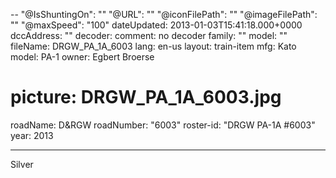 --
"@IsShuntingOn": ""
"@URL": ""
"@iconFilePath": ""
"@imageFilePath": ""
"@maxSpeed": "100"
dateUpdated: 2013-01-03T15:41:18.000+0000
dccAddress: ""
decoder:
comment: no decoder
family: ""
model: ""
fileName: DRGW_PA_1A_6003
lang: en-us
layout: train-item
mfg: Kato
model: PA-1
owner: Egbert Broerse
# picture: DRGW_PA_1A_6003.jpg
roadName: D&RGW
roadNumber: "6003"
roster-id: "DRGW PA-1A #6003"
year: 2013

---

Silver

